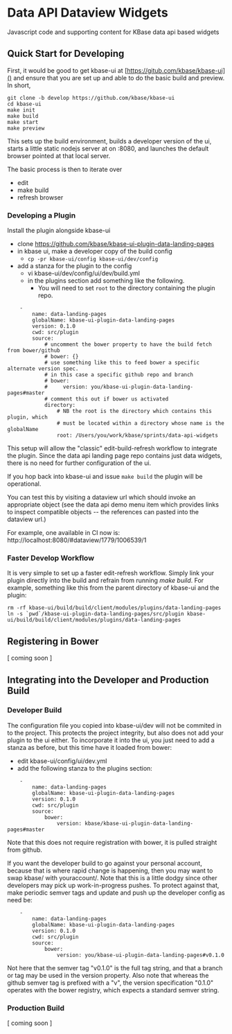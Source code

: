 # Data API Dataview Widgets

Javascript code and supporting content for KBase data api based widgets

## Quick Start for Developing

First, it would be good to get kbase-ui at [https://gitub.com/kbase/kbase-ui]() and ensure that you are set up and able to do the basic build and preview. In short,

```
git clone -b develop https://github.com/kbase/kbase-ui
cd kbase-ui
make init
make build
make start
make preview
```

This sets up the build environment, builds a developer version of the ui, starts a little static nodejs server at on :8080, and launches the default browser pointed at that local server.

The basic process is then to iterate over

- edit
- make build
- refresh browser

### Developing a Plugin

Install the plugin alongside kbase-ui

- clone https://github.com/kbase/kbase-ui-plugin-data-landing-pages
- in kbase ui, make a developer copy of the build config
    - ```cp -pr kbase-ui/config kbase-ui/dev/config```
- add a stanza for the plugin to the config
    - vi kbase-ui/dev/config/ui/dev/build.yml
    - in the plugins section add something like the following. 
        - You will need to set ```root``` to the directory containing the plugin repo.

```
    -
        name: data-landing-pages
        globalName: kbase-ui-plugin-data-landing-pages
        version: 0.1.0
        cwd: src/plugin
        source:
            # uncomment the bower property to have the build fetch from bower/github
            # bower: {}
            # use something like this to feed bower a specific alternate version spec.
            # in this case a specific github repo and branch
            # bower:
            #     version: you/kbase-ui-plugin-data-landing-pages#master
            # comment this out if bower us activated
            directory: 
                # NB the root is the directory which contains this plugin, which
                # must be located within a directory whose name is the globalName
                root: /Users/you/work/kbase/sprints/data-api-widgets
``` 
    
This setup will allow the "classic" edit-build-refresh workflow to integrate the plugin. Since the data api landing page repo contains just data widgets, there is no need for further configuration of the ui.

If you hop back into kbase-ui and issue ```make build``` the plugin will be operational.

You can test this by visiting a dataview url which should invoke an appropriate object (see the data api demo menu item which provides links to inspect compatible objects -- the references can pasted into the dataview url.)

For example, one available in CI now is: http://localhost:8080/#dataview/1779/1006539/1

### Faster Develop Workflow

It is very simple to set up a faster edit-refresh workflow. Simply link your plugin directly into the build and refrain from running *make build*. For example, something like this from the parent directory of kbase-ui and the plugin:

```
rm -rf kbase-ui/build/build/client/modules/plugins/data-landing-pages
ln -s `pwd`/kbase-ui-plugin-data-landing-pages/src/plugin kbase-ui/build/build/client/modules/plugins/data-landing-pages
```

## Registering in Bower

[ coming soon ] 


## Integrating into the Developer and Production Build

### Developer Build

The configuration file you copied into kbase-ui/dev will not be commited in to the project. This protects the project integrity, but also does not add your plugin to the ui either. To incorporate it into the ui, you just need to add a stanza as before, but this time have it loaded from bower:

- edit kbase-ui/config/ui/dev.yml
- add the following stanza to the plugins section:

```
    -
        name: data-landing-pages
        globalName: kbase-ui-plugin-data-landing-pages
        version: 0.1.0
        cwd: src/plugin
        source:
            bower:
                version: kbase/kbase-ui-plugin-data-landing-pages#master
```

Note that this does not require registration with bower, it is pulled straight from github.

If you want the developer build to go against your personal account, because that is where rapid change is happening, then you may want to swap kbase/ with youraccount/. Note that this is a little dodgy since other developers may pick up work-in-progress pushes. To protect against that, make periodic semver tags and update and push up the developer config as need be:

```
    -
        name: data-landing-pages
        globalName: kbase-ui-plugin-data-landing-pages
        version: 0.1.0
        cwd: src/plugin
        source:
            bower:
                version: you/kbase-ui-plugin-data-landing-pages#v0.1.0
```

Not here that the semver tag "v0.1.0" is the full tag string, and that a branch or tag may be used in the version property. Also note that whereas the github semver tag is prefixed with a "v", the version specification "0.1.0" operates with the bower registry, which expects a standard semver string.

### Production Build

[ coming soon ]
